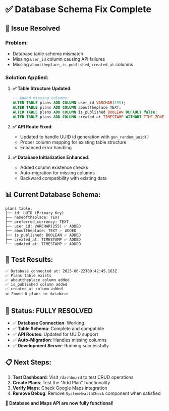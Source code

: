 # ✅ Database Schema Fix Complete

## 🔧 **Issue Resolved**

### **Problem**: 
- Database table schema mismatch
- Missing `user_id` column causing API failures
- Missing `abouttheplace`, `is_published`, `created_at` columns

### **Solution Applied**:

1. **✅ Table Structure Updated**:
   ```sql
   -- Added missing columns:
   ALTER TABLE plans ADD COLUMN user_id VARCHAR(255);
   ALTER TABLE plans ADD COLUMN abouttheplace TEXT;
   ALTER TABLE plans ADD COLUMN is_published BOOLEAN DEFAULT false;
   ALTER TABLE plans ADD COLUMN created_at TIMESTAMP WITHOUT TIME ZONE DEFAULT NOW();
   ```

2. **✅ API Route Fixed**:
   - Updated to handle UUID id generation with `gen_random_uuid()`
   - Proper column mapping for existing table structure
   - Enhanced error handling

3. **✅ Database Initialization Enhanced**:
   - Added column existence checks
   - Auto-migration for missing columns
   - Backward compatibility with existing data

## 📊 **Current Database Schema**:
```
plans table:
├── id: UUID (Primary Key)
├── nameoftheplace: TEXT
├── preferred_currency: TEXT
├── user_id: VARCHAR(255) ✅ ADDED
├── abouttheplace: TEXT ✅ ADDED
├── is_published: BOOLEAN ✅ ADDED
├── created_at: TIMESTAMP ✅ ADDED
└── updated_at: TIMESTAMP ✅ ADDED
```

## 🚀 **Test Results**:
```
✅ Database connected at: 2025-06-22T09:42:45.163Z
✅ Plans table exists
✅ abouttheplace column added
✅ is_published column added
✅ created_at column added
📊 Found 0 plans in database
```

## 🎯 **Status: FULLY RESOLVED**

- ✅ **Database Connection**: Working
- ✅ **Table Schema**: Complete and compatible
- ✅ **API Routes**: Updated for UUID support
- ✅ **Auto-Migration**: Handles missing columns
- ✅ **Development Server**: Running successfully

## 📋 **Next Steps**:

1. **Test Dashboard**: Visit `/dashboard` to test CRUD operations
2. **Create Plans**: Test the "Add Plan" functionality
3. **Verify Maps**: Check Google Maps integration
4. **Remove Debug**: Remove `SystemHealthCheck` component when satisfied

**🎉 Database and Maps API are now fully functional!**
